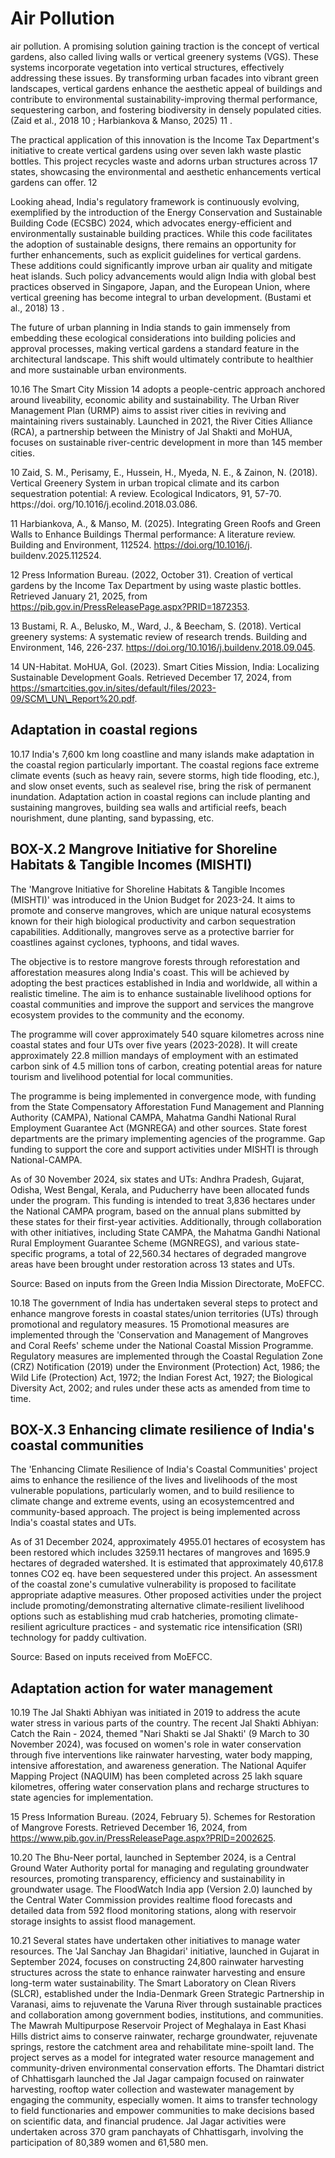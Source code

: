 # Air Pollution

air pollution. A promising solution gaining traction is the concept of vertical gardens, also called living walls or vertical greenery systems  (VGS).  These  systems  incorporate  vegetation  into  vertical  structures,  effectively addressing  these  issues.  By  transforming  urban  facades  into  vibrant  green  landscapes, vertical gardens enhance the aesthetic appeal of buildings and contribute to environmental sustainability-improving thermal performance, sequestering carbon, and fostering biodiversity in densely populated cities. (Zaid et al., 2018 10 ; Harbiankova &amp; Manso, 2025) 11 .

The practical application of this innovation is the Income Tax Department's initiative to create vertical gardens using over seven lakh waste plastic bottles. This project recycles waste and adorns urban structures across 17 states, showcasing the environmental and aesthetic enhancements vertical gardens can offer. 12

Looking ahead, India's regulatory framework is continuously evolving, exemplified by the introduction  of  the  Energy  Conservation  and  Sustainable  Building  Code  (ECSBC)  2024, which advocates energy-efficient and environmentally sustainable building practices. While this code facilitates the adoption of sustainable designs, there remains an opportunity for further enhancements, such as explicit guidelines for vertical gardens. These additions could significantly improve urban air quality and mitigate heat islands. Such policy advancements would align India with global best practices observed in Singapore, Japan, and the European Union, where vertical greening has become integral to urban development. (Bustami et al., 2018) 13 .

The future  of  urban  planning  in  India  stands  to  gain  immensely  from  embedding  these ecological  considerations  into  building  policies  and  approval  processes,  making  vertical gardens  a  standard  feature  in  the  architectural  landscape.  This  shift  would  ultimately contribute to healthier and more sustainable urban environments.

10.16 The Smart City Mission 14   adopts  a  people-centric  approach  anchored  around liveability,  economic  ability  and  sustainability.  The  Urban  River  Management  Plan (URMP)  aims  to  assist  river  cities  in  reviving  and  maintaining  rivers  sustainably. Launched in 2021, the River Cities Alliance (RCA), a partnership between the Ministry of Jal Shakti and MoHUA, focuses on sustainable river-centric development in more than 145 member cities.

10  Zaid, S. M., Perisamy, E., Hussein, H., Myeda, N. E., &amp; Zainon, N. (2018). Vertical Greenery System in urban tropical climate and its carbon sequestration potential: A review. Ecological Indicators, 91, 57-70. https://doi. org/10.1016/j.ecolind.2018.03.086.

11    Harbiankova,  A.,  &amp;  Manso,  M.  (2025).  Integrating  Green  Roofs  and  Green  Walls  to  Enhance  Buildings Thermal  performance:  A  literature  review.  Building  and  Environment,  112524.  https://doi.org/10.1016/j. buildenv.2025.112524.

12     Press  Information Bureau. (2022, October 31). Creation of vertical gardens by the Income Tax Department by using waste plastic bottles. Retrieved January  21, 2025, from https://pib.gov.in/PressReleasePage.aspx?PRID=1872353.

13    Bustami, R. A., Belusko, M., Ward, J., &amp; Beecham, S. (2018). Vertical greenery systems: A systematic review of research trends. Building and Environment, 146, 226-237. https://doi.org/10.1016/j.buildenv.2018.09.045.

14    UN-Habitat.  MoHUA,  GoI.  (2023).  Smart  Cities  Mission,  India:  Localizing  Sustainable  Development  Goals. Retrieved December 17, 2024, from https://smartcities.gov.in/sites/default/files/2023-09/SCM\_UN\_Report%20.pdf.

## Adaptation in coastal regions

10.17 India's 7,600 km long coastline and many islands make adaptation in the coastal region particularly important. The coastal regions face extreme climate events (such as heavy rain, severe storms, high tide flooding, etc.), and slow onset events, such as sealevel rise, bring the risk of permanent inundation. Adaptation action in coastal regions can include planting and sustaining mangroves, building sea walls and artificial reefs, beach nourishment, dune planting, sand bypassing, etc.

## BOX-X.2  Mangrove Initiative for Shoreline Habitats &amp; Tangible Incomes (MISHTI)

The  'Mangrove  Initiative  for  Shoreline  Habitats  &amp;  Tangible  Incomes  (MISHTI)'  was introduced in the Union Budget for 2023-24. It aims to promote and conserve mangroves, which  are  unique  natural  ecosystems  known  for  their  high  biological  productivity  and carbon sequestration capabilities. Additionally, mangroves serve as a protective barrier for coastlines against cyclones, typhoons, and tidal waves.

The objective is to restore mangrove forests through reforestation and afforestation measures along India's coast. This will be achieved by adopting the best practices established in India and worldwide, all within a realistic timeline. The aim is to enhance sustainable livelihood options  for  coastal  communities  and  improve  the  support  and  services  the  mangrove ecosystem provides to the community and the economy.

The programme will cover approximately 540 square kilometres across nine coastal states and four UTs over five years (2023-2028). It will create approximately 22.8 million mandays of employment with an estimated carbon sink of 4.5 million tons of carbon, creating potential areas for nature tourism and livelihood potential for local communities.

The programme is being implemented in convergence mode, with funding from the State Compensatory Afforestation Fund Management and Planning Authority (CAMPA), National CAMPA,  Mahatma  Gandhi  National  Rural  Employment  Guarantee  Act  (MGNREGA) and  other  sources.  State  forest  departments  are  the  primary  implementing  agencies  of the programme. Gap funding to support the core and support activities under MISHTI is through National-CAMPA.

As  of  30  November  2024,  six  states  and  UTs:  Andhra  Pradesh,  Gujarat,  Odisha,  West Bengal, Kerala, and Puducherry have been allocated funds under the program. This funding is  intended  to  treat  3,836  hectares  under  the  National  CAMPA  program,  based  on  the annual plans submitted by these states for their first-year activities. Additionally, through collaboration with other initiatives, including State CAMPA, the Mahatma Gandhi National Rural Employment Guarantee Scheme (MGNREGS), and various state-specific programs, a total of 22,560.34 hectares of degraded mangrove areas have been brought under restoration across 13 states and UTs.

Source: Based on inputs from the Green India Mission Directorate, MoEFCC.

10.18  The government of India has undertaken several steps to protect and enhance mangrove  forests  in  coastal  states/union  territories  (UTs)  through  promotional and  regulatory  measures. 15   Promotional  measures  are  implemented  through  the 'Conservation  and  Management  of  Mangroves  and  Coral  Reefs'  scheme  under  the National Coastal Mission Programme. Regulatory measures are implemented through the  Coastal  Regulation  Zone  (CRZ)  Notification  (2019)  under  the  Environment (Protection)  Act,  1986;  the  Wild  Life  (Protection)  Act,  1972;  the  Indian  Forest  Act, 1927; the Biological Diversity Act, 2002; and rules under these acts as amended from time to time.

## BOX-X.3  Enhancing climate resilience of India's coastal communities

The 'Enhancing Climate Resilience of India's Coastal Communities' project aims to enhance the resilience of the lives and livelihoods of the most vulnerable populations, particularly women, and to build resilience to climate change and extreme events, using an ecosystemcentred and community-based approach. The project is being implemented across India's coastal states and UTs.

As of 31 December 2024, approximately 4955.01 hectares of ecosystem has been restored which includes 3259.11 hectares of mangroves and 1695.9 hectares of degraded watershed. It is estimated that approximately 40,617.8 tonnes CO2 eq. have been sequestered under this  project.  An  assessment  of  the  coastal  zone's  cumulative  vulnerability  is  proposed  to facilitate  appropriate  adaptive  measures.  Other  proposed  activities  under  the  project include promoting/demonstrating alternative climate-resilient livelihood options such as establishing mud crab hatcheries, promoting climate-resilient agriculture practices - and systematic rice intensification (SRI) technology for paddy cultivation.

Source: Based on inputs received from MoEFCC.

## Adaptation action for water management

10.19 The Jal Shakti Abhiyan was initiated in 2019 to address the acute water stress in various parts of the country. The recent Jal Shakti Abhiyan: Catch the Rain - 2024, themed  "Nari  Shakti  se  Jal  Shakti'  (9  March  to  30  November  2024),  was  focused on  women's  role  in  water  conservation  through  five  interventions  like  rainwater harvesting,  water  body  mapping,  intensive  afforestation,  and  awareness  generation. The National Aquifer Mapping Project (NAQUIM) has been completed across 25 lakh square kilometres, offering water conservation plans and recharge structures to state agencies for implementation.

15    Press Information Bureau. (2024, February 5). Schemes for Restoration of Mangrove Forests. Retrieved December 16, 2024, from https://www.pib.gov.in/PressReleasePage.aspx?PRID=2002625.

10.20  The Bhu-Neer portal, launched in September 2024, is a Central Ground Water Authority  portal  for  managing  and  regulating  groundwater  resources,  promoting transparency,  efficiency  and  sustainability  in  groundwater  usage.  The  FloodWatch India  app  (Version  2.0)  launched  by  the  Central  Water  Commission  provides  realtime flood forecasts and detailed data from 592 flood monitoring stations, along with reservoir storage insights to assist flood management.

10.21 Several  states  have  undertaken  other  initiatives  to  manage  water  resources. The 'Jal Sanchay Jan Bhagidari' initiative, launched in Gujarat in September 2024, focuses  on  constructing  24,800  rainwater  harvesting  structures  across  the  state  to enhance rainwater harvesting and ensure long-term water sustainability. The Smart Laboratory  on  Clean  Rivers  (SLCR),  established  under  the  India-Denmark  Green Strategic  Partnership  in  Varanasi,  aims  to  rejuvenate  the  Varuna  River  through sustainable practices and collaboration among government bodies, institutions, and communities.  The  Mawrah  Multipurpose  Reservoir  Project  of  Meghalaya  in  East Khasi  Hills  district  aims  to  conserve  rainwater,  recharge  groundwater,  rejuvenate springs,  restore  the  catchment  area  and  rehabilitate  mine-spoilt  land.  The  project serves as a model for integrated water resource management and community-driven environmental conservation efforts. The Dhamtari district of Chhattisgarh launched the Jal Jagar campaign focused on rainwater harvesting, rooftop water collection and wastewater management by engaging the community, especially women. It aims to transfer technology to field functionaries and empower communities to make decisions based on scientific data, and financial prudence. Jal Jagar activities were undertaken across  370  gram  panchayats  of  Chhattisgarh,  involving  the  participation  of  80,389 women and 61,580 men.

##